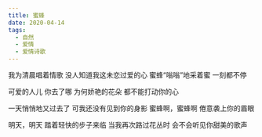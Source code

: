 ```yaml
---
title: 蜜蜂
date: 2020-04-14
tags:
  - 自然
  - 爱情
  - 爱情诗歌
---
```


我为清晨唱着情歌
没人知道我这未恋过爱的心
蜜蜂“嗡嗡”地采着蜜
一刻都不停
<!--more-->
可爱的人儿
你去了哪
为何娇艳的花朵
都不能打动你的心

一天悄悄地又过去了
可我还没有见到你的身影
蜜蜂啊，蜜蜂啊
倦意袭上你的眉眼

明天，明天
踏着轻快的步子来临
当我再次路过花丛时
会不会听见你甜美的歌声
